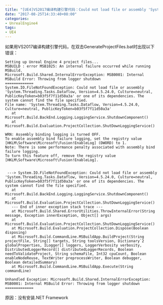 ```yaml
---
title: "[UE4]VS2017编译构建引擎代码：Could not load file or assembly 'System.Threading.Tasks.Dataflow"
date: "2017-08-25T14:33:40+08:00"
categories:
- UnrealEngine4
tags:
- UE4
---
```


如果用VS2017编译构建引擎代码，在双击GenerateProjectFiles.bat时出现以下错误：

    Setting up Unreal Engine 4 project files...
    MSBUILD : error MSB1025: An internal failure occurred while running MSBuild.
    Microsoft.Build.Shared.InternalErrorException: MSB0001: Internal MSBuild Error: Throwing from logger shutdown
    =============
    System.IO.FileNotFoundException: Could not load file or assembly 'System.Threading.Tasks.Dataflow, Version=4.5.24.0, Culture=neutral, PublicKeyToken=b03f5f7f11d50a3a' or one of its dependencies. The system cannot find the file specified.
    File name: 'System.Threading.Tasks.Dataflow, Version=4.5.24.0, Culture=neutral, PublicKeyToken=b03f5f7f11d50a3a'
       at Microsoft.Build.BackEnd.Logging.LoggingService.ShutdownComponent()
       at Microsoft.Build.Evaluation.ProjectCollection.ShutDownLoggingService()

    WRN: Assembly binding logging is turned OFF.
    To enable assembly bind failure logging, set the registry value [HKLM\Software\Microsoft\Fusion!EnableLog] (DWORD) to 1.
    Note: There is some performance penalty associated with assembly bind failure logging.
    To turn this feature off, remove the registry value [HKLM\Software\Microsoft\Fusion!EnableLog].


     ---> System.IO.FileNotFoundException: Could not load file or assembly 'System.Threading.Tasks.Dataflow, Version=4.5.24.0, Culture=neutral, PublicKeyToken=b03f5f7f11d50a3a' or one of its dependencies. The system cannot find the file specified.
       at Microsoft.Build.BackEnd.Logging.LoggingService.ShutdownComponent()
       at Microsoft.Build.Evaluation.ProjectCollection.ShutDownLoggingService()
       --- End of inner exception stack trace ---
       at Microsoft.Build.Shared.ErrorUtilities.ThrowInternalError(String message, Exception innerException, Object[] args)
       at Microsoft.Build.Evaluation.ProjectCollection.ShutDownLoggingService()
       at Microsoft.Build.Evaluation.ProjectCollection.Dispose(Boolean disposing)
       at Microsoft.Build.CommandLine.MSBuildApp.BuildProject(String projectFile, String[] targets, String toolsVersion, Dictionary`2 globalProperties, ILogger[] loggers, LoggerVerbosity verbosity, DistributedLoggerRecord[] distributedLoggerRecords, Boolean needToValidateProject, String schemaFile, Int32 cpuCount, Boolean enableNodeReuse, TextWriter preprocessWriter, Boolean debugger, Boolean detailedSummary)
       at Microsoft.Build.CommandLine.MSBuildApp.Execute(String commandLine)

    Unhandled Exception: Microsoft.Build.Shared.InternalErrorException: MSB0001: Internal MSBuild Error: Throwing from logger shutdown
    =============
    
原因：没有安装.NET Framework
